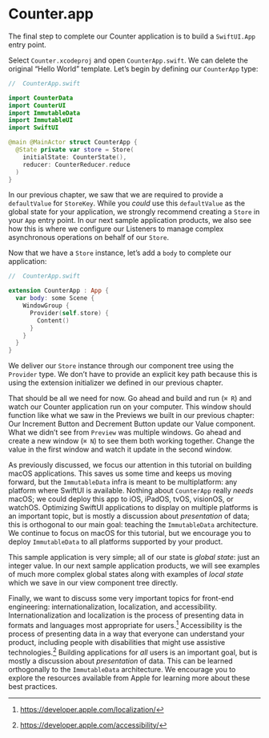 # Counter.app

The final step to complete our Counter application is to build a `SwiftUI.App` entry point.

Select `Counter.xcodeproj` and open `CounterApp.swift`. We can delete the original “Hello World” template. Let’s begin by defining our `CounterApp` type:

```swift
//  CounterApp.swift

import CounterData
import CounterUI
import ImmutableData
import ImmutableUI
import SwiftUI

@main @MainActor struct CounterApp {
  @State private var store = Store(
    initialState: CounterState(),
    reducer: CounterReducer.reduce
  )
}
```

In our previous chapter, we saw that we are required to provide a `defaultValue` for `StoreKey`. While you *could* use this `defaultValue` as the global state for your application, we strongly recommend creating a `Store` in your `App` entry point. In our next sample application products, we also see how this is where we configure our Listeners to manage complex asynchronous operations on behalf of our `Store`.

Now that we have a `Store` instance, let’s add a `body` to complete our application:

```swift
//  CounterApp.swift

extension CounterApp : App {
  var body: some Scene {
    WindowGroup {
      Provider(self.store) {
        Content()
      }
    }
  }
}
```

We deliver our `Store` instance through our component tree using the `Provider` type. We don’t have to provide an explicit key path because this is using the extension initializer we defined in our previous chapter.

That should be all we need for now. Go ahead and build and run (`⌘ R`) and watch our Counter application run on your computer. This window should function like what we saw in the Previews we built in our previous chapter: Our Increment Button and Decrement Button update our Value component. What we didn’t see from `Preview` was multiple windows. Go ahead and create a new window (`⌘ N`) to see them both working together. Change the value in the first window and watch it update in the second window.

As previously discussed, we focus our attention in this tutorial on building macOS applications. This saves us some time and keeps us moving forward, but the `ImmutableData` infra is meant to be multiplatform: any platform where SwiftUI is available. Nothing about `CounterApp` really *needs* macOS; we could deploy this app to iOS, iPadOS, tvOS, visionOS, or watchOS. Optimizing SwiftUI applications to display on multiple platforms is an important topic, but is mostly a discussion about *presentation* of data; this is orthogonal to our main goal: teaching the `ImmutableData` architecture. We continue to focus on macOS for this tutorial, but we encourage you to deploy `ImmutableData` to all platforms supported by your product.

This sample application is very simple; all of our state is *global state*: just an integer value. In our next sample application products, we will see examples of much more complex global states along with examples of *local state* which we save in our view component tree directly.

Finally, we want to discuss some very important topics for front-end engineering: internationalization, localization, and accessibility. Internationalization and localization is the process of presenting data in formats and languages most appropriate for users.[^1] Accessibility is the process of presenting data in a way that everyone can understand your product, including people with disabilities that might use assistive technologies.[^2] Building applications for *all* users is an important goal, but is mostly a discussion about *presentation* of data. This can be learned orthogonally to the `ImmutableData` architecture. We encourage you to explore the resources available from Apple for learning more about these best practices.

[^1]: https://developer.apple.com/localization/
[^2]: https://developer.apple.com/accessibility/
